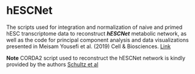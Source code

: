 # hESCNet
The scripts used for integration and normalization of naive and primed hESC transcriptome data to reconstruct ***hESCNet*** metabolic network, as well as the code for principal component analysis and data visualizations presented in Meisam Yousefi et al. (2019) Cell & Biosciences. [Link](https://doi.org/10.1186/s13578-019-0334-7)

**Note** CORDA2 script used to reconstruct the hESCNet network is kindly provided by the authors [Schultz et al](https://www.worldscientific.com/doi/abs/10.1142/9789813207813_0045)

